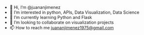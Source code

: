- 👋 Hi, I’m @juananjimenez
- 👀 I’m interested in python, APIs, Data Visualization, Data Science
- 🌱 I’m currently learning Python and Flask
- 💞️ I’m looking to collaborate on visualization projects
- 📫 How to reach me juananjimenez1975@gmail.com

<!---
juananjimenez/juananjimenez is a ✨ special ✨ repository because its `README.md` (this file) appears on your GitHub profile.
You can click the Preview link to take a look at your changes.
--->
